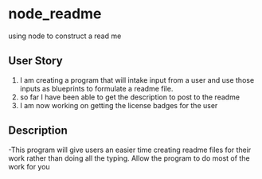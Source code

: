 # node_readme
using node to construct a read me 

## User Story
1. I am creating a program that will intake input from a user and use those inputs as blueprints to formulate a readme file. 
2. so far I have been able to get the description to post to the readme
3. I am now working on getting the license badges for the user
 ## Description 
-This program will give users an easier time creating readme files for their work rather than doing all the typing. Allow the program to do most of the work for you

